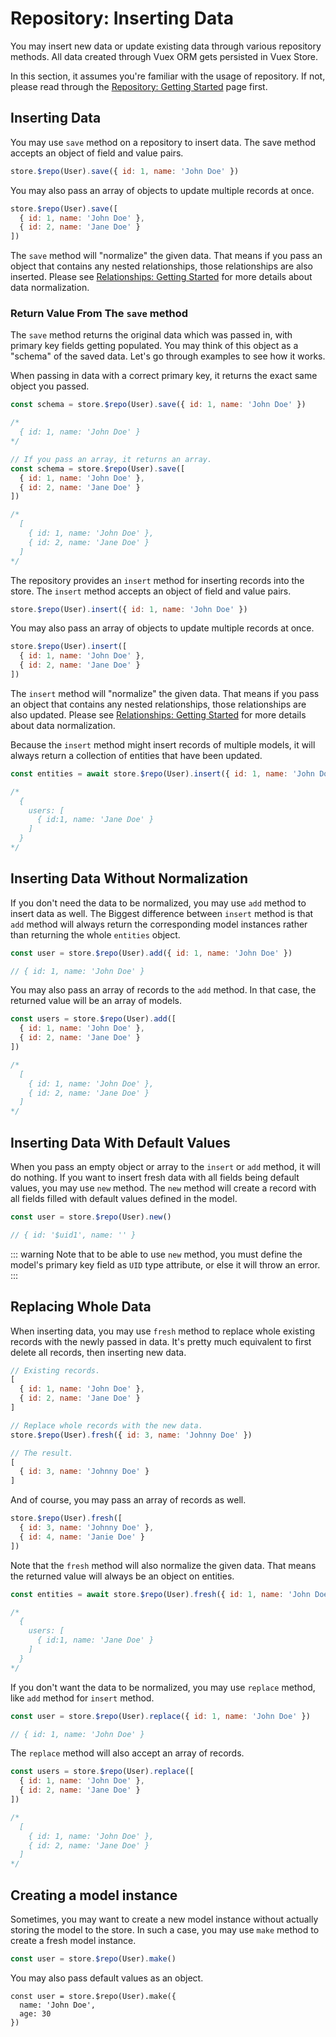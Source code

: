 # Repository: Inserting Data

You may insert new data or update existing data through various repository methods. All data created through Vuex ORM gets persisted in Vuex Store.

In this section, it assumes you're familiar with the usage of repository. If not, please read through the [Repository: Getting Started](./getting-started) page first.

## Inserting Data

You may use `save` method on a repository to insert data. The save method accepts an object of field and value pairs.

```js
store.$repo(User).save({ id: 1, name: 'John Doe' })
```

You may also pass an array of objects to update multiple records at once.

```js
store.$repo(User).save([
  { id: 1, name: 'John Doe' },
  { id: 2, name: 'Jane Doe' }
])
```

The `save` method will "normalize" the given data. That means if you pass an object that contains any nested relationships, those relationships are also inserted. Please see [Relationships: Getting Started](../relationships/getting-started.md#inserting-relationships) for more details about data normalization.

### Return Value From The `save` method

The `save` method returns the original data which was passed in, with primary key fields getting populated. You may think of this object as a "schema" of the saved data. Let's go through examples to see how it works.

When passing in data with a correct primary key, it returns the exact same object you passed.

```js
const schema = store.$repo(User).save({ id: 1, name: 'John Doe' })

/*
  { id: 1, name: 'John Doe' }
*/

// If you pass an array, it returns an array.
const schema = store.$repo(User).save([
  { id: 1, name: 'John Doe' },
  { id: 2, name: 'Jane Doe' }
])

/*
  [
    { id: 1, name: 'John Doe' },
    { id: 2, name: 'Jane Doe' }
  ]
*/
```









The repository provides an `insert` method for inserting records into the store. The `insert` method accepts an object of field and value pairs.

```js
store.$repo(User).insert({ id: 1, name: 'John Doe' })
```

You may also pass an array of objects to update multiple records at once.

```js
store.$repo(User).insert([
  { id: 1, name: 'John Doe' },
  { id: 2, name: 'Jane Doe' }
])
```

The `insert` method will "normalize" the given data. That means if you pass an object that contains any nested relationships, those relationships are also updated. Please see [Relationships: Getting Started](../relationships/getting-started.md#inserting-relationships) for more details about data normalization.

Because the `insert` method might insert records of multiple models, it will always return a collection of entities that have been updated.

```js
const entities = await store.$repo(User).insert({ id: 1, name: 'John Doe' })

/*
  {
    users: [
      { id:1, name: 'Jane Doe' }
    ]
  }
*/
```

## Inserting Data Without Normalization

If you don't need the data to be normalized, you may use `add` method to insert data as well. The Biggest difference between `insert` method is that `add` method will always return the corresponding model instances rather than returning the whole `entities` object.

```js
const user = store.$repo(User).add({ id: 1, name: 'John Doe' })

// { id: 1, name: 'John Doe' }
```

You may also pass an array of records to the `add` method. In that case, the returned value will be an array of models.

```js
const users = store.$repo(User).add([
  { id: 1, name: 'John Doe' },
  { id: 2, name: 'Jane Doe' }
])

/*
  [
    { id: 1, name: 'John Doe' },
    { id: 2, name: 'Jane Doe' }
  ]
*/
```

## Inserting Data With Default Values

When you pass an empty object or array to the `insert` or `add` method, it will do nothing. If you want to insert fresh data with all fields being default values, you may use `new` method. The `new` method will create a record with all fields filled with default values defined in the model.

```js
const user = store.$repo(User).new()

// { id: '$uid1', name: '' }
```

::: warning
Note that to be able to use `new` method, you must define the model's primary key field as `UID` type attribute, or else it will throw an error.
:::

## Replacing Whole Data

When inserting data, you may use `fresh` method to replace whole existing records with the newly passed in data. It's pretty much equivalent to first delete all records, then inserting new data.

```js
// Existing records.
[
  { id: 1, name: 'John Doe' },
  { id: 2, name: 'Jane Doe' }
]

// Replace whole records with the new data.
store.$repo(User).fresh({ id: 3, name: 'Johnny Doe' })

// The result.
[
  { id: 3, name: 'Johnny Doe' }
]
```

And of course, you may pass an array of records as well.

```js
store.$repo(User).fresh([
  { id: 3, name: 'Johnny Doe' },
  { id: 4, name: 'Janie Doe' }
])
```

Note that the `fresh` method will also normalize the given data. That means the returned value will always be an object on entities.

```js
const entities = await store.$repo(User).fresh({ id: 1, name: 'John Doe' })

/*
  {
    users: [
      { id:1, name: 'Jane Doe' }
    ]
  }
*/
```

If you don't want the data to be normalized, you may use `replace` method, like `add` method for `insert` method.

```js
const user = store.$repo(User).replace({ id: 1, name: 'John Doe' })

// { id: 1, name: 'John Doe' }
```

The `replace` method will also accept an array of records.

```js
const users = store.$repo(User).replace([
  { id: 1, name: 'John Doe' },
  { id: 2, name: 'Jane Doe' }
])

/*
  [
    { id: 1, name: 'John Doe' },
    { id: 2, name: 'Jane Doe' }
  ]
*/
```

## Creating a model instance

Sometimes, you may want to create a new model instance without actually storing the model to the store. In such a case, you may use `make` method to create a fresh model instance.

```js
const user = store.$repo(User).make()
```

You may also pass default values as an object.

```tsx
const user = store.$repo(User).make({
  name: 'John Doe',
  age: 30
})
```
